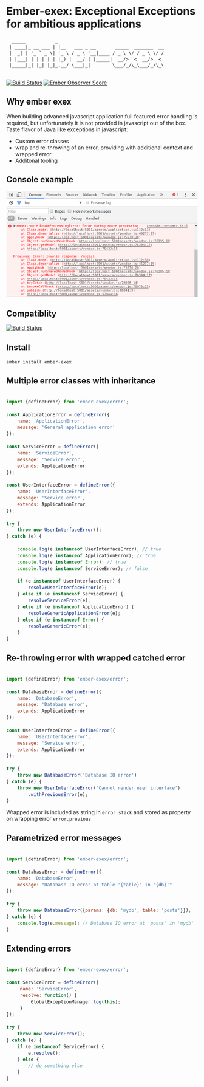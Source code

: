 # Ember-exex: Exceptional Exceptions for ambitious applications

```
  _____           _                                       
 | ____|_ __ ___ | |__   ___ _ __       _____  _______  __
 |  _| | '_ ` _ \| '_ \ / _ \ '__|____ / _ \ \/ / _ \ \/ /
 | |___| | | | | | |_) |  __/ | |_____|  __/>  <  __/>  < 
 |_____|_| |_| |_|_.__/ \___|_|        \___/_/\_\___/_/\_\
                                                               
```

[![Build Status](https://travis-ci.org/janmisek/ember-exex.svg)](https://travis-ci.org/janmisek/ember-exex) 
[![Ember Observer Score](http://emberobserver.com/badges/ember-exex.svg)](https://emberobserver.com/addons/ember-exex)

## Why ember exex

When building advanced javascript application full featured error handling is required, but unfortunately it is not provided in javascript out of the box. Taste flavor of Java like exceptions in javascript:
- Custom error classes
- wrap and re-throwing of an error, providing with additional context and wrapped error
- Additonal tooling

## Console example

![alt tag](https://raw.githubusercontent.com/janmisek/ember-exex/master/github/error.png)

## Compatiblity
[![Build Status](https://saucelabs.com/browser-matrix/janmisek.svg)](https://saucelabs.com/u/janmisek)

## Install
```
ember install ember-exex

```

## Multiple error classes with inheritance
```javascript

import {defineError} from 'ember-exex/error';

const ApplicationError = defineError({
    name: 'ApplicationError', 
    message: 'General application error'
});

const ServiceError = defineError({
    name: 'ServiceError', 
    message: 'Service error', 
    extends: ApplicationError
});

const UserInterfaceError = defineError({
    name: 'UserInterfaceError', 
    message: 'Service error', 
    extends: ApplicationError
});

try {
    throw new UserInterfaceError();
} catch (e) {

    console.log(e instanceof UserInterfaceError); // true
    console.log(e instanceof ApplicationError); // true
    console.log(e instanceof Error); // true
    console.log(e instanceof ServiceError); // false
    
    if (e instanceof UserInterfaceError) {
        resolveUserInterfaceError(e);
    } else if (e instanceof ServiceError) {
        resolveServiceError(e);
    } else if (e instanceof ApplicationError) {
        resolveGenericApplicationError(e);
    } else if (e instanceof Error) {
        resolveGenericError(e);
    }
}
```

## Re-throwing error with wrapped catched error

```javascript

import {defineError} from 'ember-exex/error';

const DatabaseError = defineError({
    name: 'DatabaseError', 
    message: 'Database error', 
    extends: ApplicationError
});
      
const UserInterfaceError = defineError({
    name: 'UserInterfaceError', 
    message: 'Service error', 
    extends: ApplicationError
});

try {
    throw new DatabaseError('Database IO error')
} catch (e) {
    throw new UserInterfaceError('Cannot render user interface')
        .withPreviousError(e);
}
```

Wrapped error is included as string in `error.stack` and stored as property on wrapping error `error.previous`


## Parametrized error messages
```javascript

import {defineError} from 'ember-exex/error';

const DatabaseError = defineError({
    name: 'DatabaseError', 
    message: "Database IO error at table '{table}' in '{db}'"
});

try {
    throw new DatabaseError({params: {db: 'mydb', table: 'posts'}});
} catch (e) {
    console.log(e.message); // Database IO error at 'posts' in 'mydb'
}
```

## Extending errors
```javascript

import {defineError} from 'ember-exex/error';

const ServiceError = defineError({
     name: 'ServiceError', 
     resolve: function() {
         GlobalExceptionManager.log(this);
     }
});

try {
    throw new ServiceError();
} catch (e) {
    if (e instanceof ServiceError) {
        e.resolve();
    } else {
        // do something else
    }
}
```



